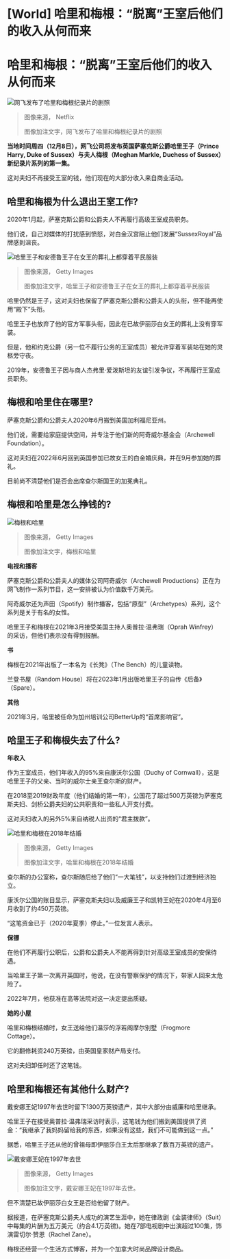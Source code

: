 # [World] 哈里和梅根：“脱离”王室后他们的收入从何而来

#  哈里和梅根：“脱离”王室后他们的收入从何而来


![网飞发布了哈里和梅根纪录片的剧照](_127848942_netflix1.jpg)

> 图像来源，  Netflix
>
> 图像加注文字，网飞发布了哈里和梅根纪录片的剧照

**当地时间周四（12月8日），网飞公司将发布英国萨塞克斯公爵哈里王子（Prince Harry, Duke of Sussex）与夫人梅根（Meghan Markle, Duchess of Sussex）新纪录片系列的第一集。**

这对夫妇不再接受王室的钱，他们现在的大部分收入来自商业活动。

##  哈里和梅根为什么退出王室工作?

2020年1月起，萨塞克斯公爵和公爵夫人不再履行高级王室成员职务。

他们说，自己对媒体的打扰感到愤怒，对白金汉宫阻止他们发展“SussexRoyal”品牌感到沮丧。

![哈里王子和安德鲁王子在女王的葬礼上都穿着平民服装](_127909706_harryandrewfuneral.png)

> 图像来源，  Getty Images
>
> 图像加注文字，哈里王子和安德鲁王子在女王的葬礼上都穿着平民服装

哈里仍然是王子，这对夫妇也保留了萨塞克斯公爵和公爵夫人的头衔，但不能再使用“殿下”头衔。

哈里王子也放弃了他的官方军事头衔，因此在已故伊丽莎白女王的葬礼上没有穿军装。

但是，他和约克公爵（另一位不履行公务的王室成员）被允许穿着军装站在她的灵柩旁守夜。

2019年，安德鲁王子因与商人杰弗里·爱泼斯坦的友谊引发争议，不再履行王室成员职务。

##  梅根和哈里住在哪里?

萨塞克斯公爵和公爵夫人2020年6月搬到美国加利福尼亚州。

他们说，需要给家庭提供空间，并专注于他们新的阿奇威尔基金会（Archewell Foundation）。

这对夫妇在2022年6月回到英国参加已故女王的白金婚庆典，并在9月参加她的葬礼。

目前尚不清楚他们是否会出席查尔斯国王的加冕典礼。

##  梅根和哈里是怎么挣钱的?

![梅根和哈里](_127905229_harrymeghanmike.png)

> 图像来源，  Getty Images
>
> 图像加注文字，梅根和哈里

**电视和播客**

萨塞克斯公爵和公爵夫人的媒体公司阿奇威尔（Archewell Productions）正在为网飞制作一系列节目，这一安排被认为价值数千万美元。

阿奇威尔还为声田（Spotify）制作播客，包括“原型”（Archetypes）系列，这个系列是关于有名的女性。

哈里王子和梅根在2021年3月接受美国主持人奥普拉·温弗瑞（Oprah Winfrey）的采访，但他们表示没有得到报酬。

**书**

梅根在2021年出版了一本名为《长凳》（The Bench）的儿童读物。

兰登书屋（Random House）将在2023年1月出版哈里王子的自传《后备》（Spare）。

**其他**

2021年3月，哈里被任命为加州培训公司BetterUp的“首席影响官”。

##  哈里王子和梅根失去了什么?

**年收入**

作为王室成员，他们年收入的95%来自康沃尔公国（Duchy of Cornwall），这是哈里王子的父亲、当时的威尔士亲王查尔斯的财产。

在2018至2019财政年度（他们结婚的第一年），公国花了超过500万英镑为萨塞克斯夫妇、剑桥公爵夫妇的公共职责和一些私人开支付费。

这对夫妇收入的另外5%来自纳税人出资的“君主拨款”。

![哈里和梅根在2018年结婚](_127909714_harrymeghanwedding.png)

> 图像来源，  Getty Images
>
> 图像加注文字，哈里和梅根在2018年结婚

查尔斯的办公室称，查尔斯随后给了他们“一大笔钱”，以支持他们过渡到经济独立。

康沃尔公国的账目显示，萨塞克斯夫妇以及威廉王子和凯特王妃在2020年4月至6月收到了约450万英镑。

“这笔资金已于（2020年夏季）停止。”一位发言人表示。

**保镖**

在他们不再履行公职后，公爵和公爵夫人不能再得到针对高级王室成员的安保待遇。

当哈里王子第一次离开英国时，他说，在没有警察保护的情况下，带家人回来太危险了。

2022年7月，他获准在高等法院对这一决定提出质疑。

**她的小屋**

哈里和梅根结婚时，女王送给他们温莎的浮若阁摩尔别墅（Frogmore Cottage）。

它的翻修耗资240万英镑，由英国皇家财产局支付。

这对夫妇卸任时还了这笔钱。

##  哈里和梅根还有其他什么财产?

戴安娜王妃1997年去世时留下1300万英镑遗产，其中大部分由威廉和哈里继承。

哈里王子在接受奥普拉·温弗瑞采访时表示，这笔钱为他们搬到美国提供了资金：“我继承了我妈妈留给我的东西，如果没有这些，我们不可能做到这一点。”

据悉，哈里王子还从他的曾祖母即伊丽莎白王太后那继承了数百万英镑的遗产。

![戴安娜王妃在1997年去世](_127909709_diana.png)

> 图像来源，  Getty Images
>
> 图像加注文字，戴安娜王妃在1997年去世。

但不清楚已故伊丽莎白女王是否给他留了财产。

据报道，在萨塞克斯公爵夫人成功的演艺生涯中，她在律政剧《金装律师》（Suit）中每集的片酬为五万美元（约合4.1万英镑)。她在7部电视剧中出演超过100集，饰演雷切尔·赞恩（Rachel Zane）。

梅根还经营一个生活方式博客，并为一个加拿大时尚品牌设计商品。


